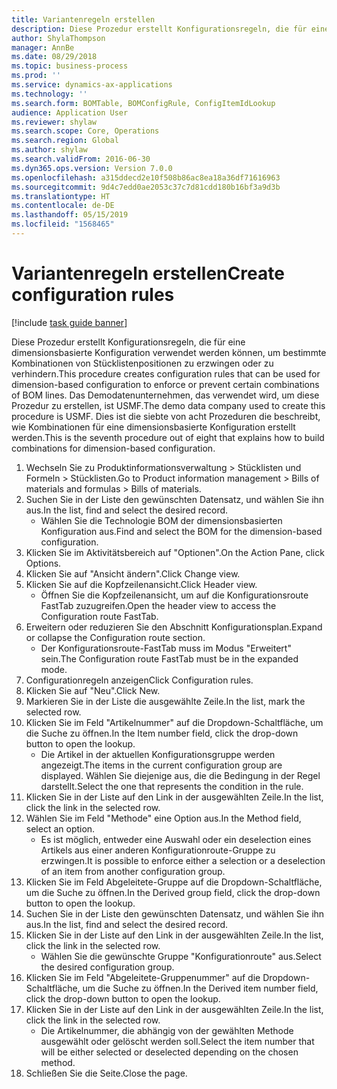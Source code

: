 ```yaml
---
title: Variantenregeln erstellen
description: Diese Prozedur erstellt Konfigurationsregeln, die für eine dimensionsbasierte Konfiguration verwendet werden können, um bestimmte Kombinationen von Stücklistenpositionen zu erzwingen oder zu verhindern.
author: ShylaThompson
manager: AnnBe
ms.date: 08/29/2018
ms.topic: business-process
ms.prod: ''
ms.service: dynamics-ax-applications
ms.technology: ''
ms.search.form: BOMTable, BOMConfigRule, ConfigItemIdLookup
audience: Application User
ms.reviewer: shylaw
ms.search.scope: Core, Operations
ms.search.region: Global
ms.author: shylaw
ms.search.validFrom: 2016-06-30
ms.dyn365.ops.version: Version 7.0.0
ms.openlocfilehash: a315ddecd2e10f508b86ac8ea18a36df71616963
ms.sourcegitcommit: 9d4c7edd0ae2053c37c7d81cdd180b16bf3a9d3b
ms.translationtype: HT
ms.contentlocale: de-DE
ms.lasthandoff: 05/15/2019
ms.locfileid: "1568465"
---
```

# <a name="create-configuration-rules"></a><span data-ttu-id="3e1de-103">Variantenregeln erstellen</span><span class="sxs-lookup"><span data-stu-id="3e1de-103">Create configuration rules</span></span>

[!include [task guide banner](../../includes/task-guide-banner.md)]

<span data-ttu-id="3e1de-104">Diese Prozedur erstellt Konfigurationsregeln, die für eine dimensionsbasierte Konfiguration verwendet werden können, um bestimmte Kombinationen von Stücklistenpositionen zu erzwingen oder zu verhindern.</span><span class="sxs-lookup"><span data-stu-id="3e1de-104">This procedure creates configuration rules that can be used for dimension-based configuration to enforce or prevent certain combinations of BOM lines.</span></span> <span data-ttu-id="3e1de-105">Das Demodatenunternehmen, das verwendet wird, um diese Prozedur zu erstellen, ist USMF.</span><span class="sxs-lookup"><span data-stu-id="3e1de-105">The demo data company used to create this procedure is USMF.</span></span> <span data-ttu-id="3e1de-106">Dies ist die siebte von acht Prozeduren die beschreibt, wie Kombinationen für eine dimensionsbasierte Konfiguration erstellt werden.</span><span class="sxs-lookup"><span data-stu-id="3e1de-106">This is the seventh procedure out of eight that explains how to build combinations for dimension-based configuration.</span></span>

1. <span data-ttu-id="3e1de-107">Wechseln Sie zu Produktinformationsverwaltung > Stücklisten und Formeln > Stücklisten.</span><span class="sxs-lookup"><span data-stu-id="3e1de-107">Go to Product information management > Bills of materials and formulas > Bills of materials.</span></span>
2. <span data-ttu-id="3e1de-108">Suchen Sie in der Liste den gewünschten Datensatz, und wählen Sie ihn aus.</span><span class="sxs-lookup"><span data-stu-id="3e1de-108">In the list, find and select the desired record.</span></span>
    * <span data-ttu-id="3e1de-109">Wählen Sie die Technologie BOM der dimensionsbasierten Konfiguration aus.</span><span class="sxs-lookup"><span data-stu-id="3e1de-109">Find and select the BOM for the dimension-based configuration.</span></span>  
3. <span data-ttu-id="3e1de-110">Klicken Sie im Aktivitätsbereich auf "Optionen".</span><span class="sxs-lookup"><span data-stu-id="3e1de-110">On the Action Pane, click Options.</span></span>
4. <span data-ttu-id="3e1de-111">Klicken Sie auf "Ansicht ändern".</span><span class="sxs-lookup"><span data-stu-id="3e1de-111">Click Change view.</span></span>
5. <span data-ttu-id="3e1de-112">Klicken Sie auf die Kopfzeilenansicht.</span><span class="sxs-lookup"><span data-stu-id="3e1de-112">Click Header view.</span></span>
    * <span data-ttu-id="3e1de-113">Öffnen Sie die Kopfzeilenansicht, um auf die Konfigurationsroute FastTab zuzugreifen.</span><span class="sxs-lookup"><span data-stu-id="3e1de-113">Open the header view to access the Configuration route FastTab.</span></span>  
6. <span data-ttu-id="3e1de-114">Erweitern oder reduzieren Sie den Abschnitt Konfigurationsplan.</span><span class="sxs-lookup"><span data-stu-id="3e1de-114">Expand or collapse the Configuration route section.</span></span>
    * <span data-ttu-id="3e1de-115">Der Konfigurationsroute-FastTab muss im Modus "Erweitert" sein.</span><span class="sxs-lookup"><span data-stu-id="3e1de-115">The Configuration route FastTab must be in the expanded mode.</span></span>  
7. <span data-ttu-id="3e1de-116">Configurationregeln anzeigen</span><span class="sxs-lookup"><span data-stu-id="3e1de-116">Click Configuration rules.</span></span>
8. <span data-ttu-id="3e1de-117">Klicken Sie auf "Neu".</span><span class="sxs-lookup"><span data-stu-id="3e1de-117">Click New.</span></span>
9. <span data-ttu-id="3e1de-118">Markieren Sie in der Liste die ausgewählte Zeile.</span><span class="sxs-lookup"><span data-stu-id="3e1de-118">In the list, mark the selected row.</span></span>
10. <span data-ttu-id="3e1de-119">Klicken Sie im Feld "Artikelnummer" auf die Dropdown-Schaltfläche, um die Suche zu öffnen.</span><span class="sxs-lookup"><span data-stu-id="3e1de-119">In the Item number field, click the drop-down button to open the lookup.</span></span>
    * <span data-ttu-id="3e1de-120">Die Artikel in der aktuellen Konfigurationsgruppe werden angezeigt.</span><span class="sxs-lookup"><span data-stu-id="3e1de-120">The items in the current configuration group are displayed.</span></span> <span data-ttu-id="3e1de-121">Wählen Sie diejenige aus, die die Bedingung in der Regel darstellt.</span><span class="sxs-lookup"><span data-stu-id="3e1de-121">Select the one that represents the condition in the rule.</span></span>  
11. <span data-ttu-id="3e1de-122">Klicken Sie in der Liste auf den Link in der ausgewählten Zeile.</span><span class="sxs-lookup"><span data-stu-id="3e1de-122">In the list, click the link in the selected row.</span></span>
12. <span data-ttu-id="3e1de-123">Wählen Sie im Feld "Methode" eine Option aus.</span><span class="sxs-lookup"><span data-stu-id="3e1de-123">In the Method field, select an option.</span></span>
    * <span data-ttu-id="3e1de-124">Es ist möglich, entweder eine Auswahl oder ein deselection eines Artikels aus einer anderen Konfigurationroute-Gruppe zu erzwingen.</span><span class="sxs-lookup"><span data-stu-id="3e1de-124">It is possible to enforce either a selection or a deselection of an item from another configuration group.</span></span>  
13. <span data-ttu-id="3e1de-125">Klicken Sie im Feld Abgeleitete-Gruppe auf die Dropdown-Schaltfläche, um die Suche zu öffnen.</span><span class="sxs-lookup"><span data-stu-id="3e1de-125">In the Derived group field, click the drop-down button to open the lookup.</span></span>
14. <span data-ttu-id="3e1de-126">Suchen Sie in der Liste den gewünschten Datensatz, und wählen Sie ihn aus.</span><span class="sxs-lookup"><span data-stu-id="3e1de-126">In the list, find and select the desired record.</span></span>
15. <span data-ttu-id="3e1de-127">Klicken Sie in der Liste auf den Link in der ausgewählten Zeile.</span><span class="sxs-lookup"><span data-stu-id="3e1de-127">In the list, click the link in the selected row.</span></span>
    * <span data-ttu-id="3e1de-128">Wählen Sie die gewünschte Gruppe "Konfigurationroute" aus.</span><span class="sxs-lookup"><span data-stu-id="3e1de-128">Select the desired configuration group.</span></span>  
16. <span data-ttu-id="3e1de-129">Klicken Sie im Feld "Abgeleitete-Gruppenummer" auf die Dropdown-Schaltfläche, um die Suche zu öffnen.</span><span class="sxs-lookup"><span data-stu-id="3e1de-129">In the Derived item number field, click the drop-down button to open the lookup.</span></span>
17. <span data-ttu-id="3e1de-130">Klicken Sie in der Liste auf den Link in der ausgewählten Zeile.</span><span class="sxs-lookup"><span data-stu-id="3e1de-130">In the list, click the link in the selected row.</span></span>
    * <span data-ttu-id="3e1de-131">Die Artikelnummer, die abhängig von der gewählten Methode ausgewählt oder gelöscht werden soll.</span><span class="sxs-lookup"><span data-stu-id="3e1de-131">Select the item number that will be either selected or deselected depending on the chosen method.</span></span>  
18. <span data-ttu-id="3e1de-132">Schließen Sie die Seite.</span><span class="sxs-lookup"><span data-stu-id="3e1de-132">Close the page.</span></span>

